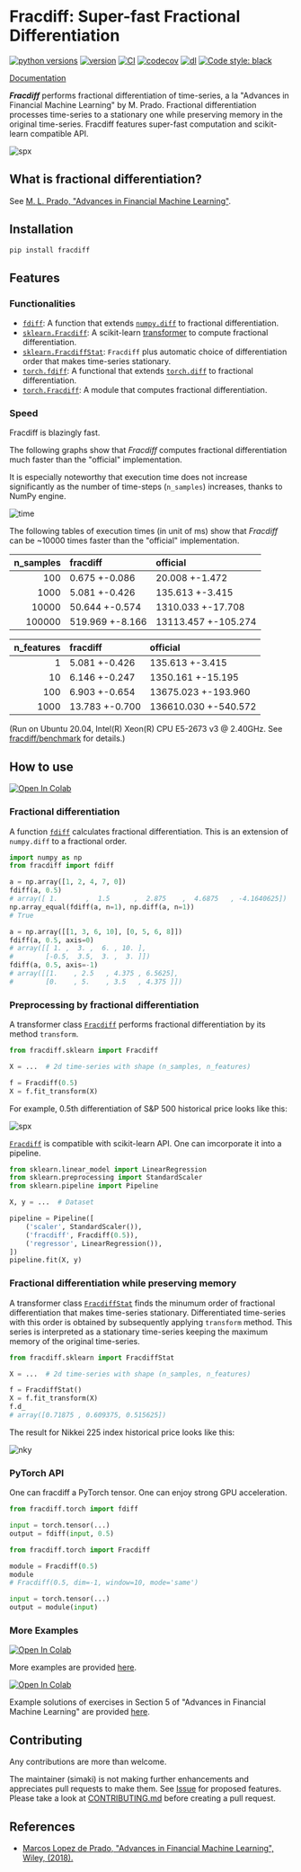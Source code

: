 # Fracdiff: Super-fast Fractional Differentiation

[![python versions](https://img.shields.io/pypi/pyversions/fracdiff.svg)](https://pypi.org/project/fracdiff)
[![version](https://img.shields.io/pypi/v/fracdiff.svg)](https://pypi.org/project/fracdiff)
[![CI](https://github.com/fracdiff/fracdiff/actions/workflows/ci.yml/badge.svg)](https://github.com/fracdiff/fracdiff/actions/workflows/ci.yml)
[![codecov](https://codecov.io/gh/fracdiff/fracdiff/branch/main/graph/badge.svg)](https://codecov.io/gh/fracdiff/fracdiff)
[![dl](https://img.shields.io/pypi/dm/fracdiff)](https://pypi.org/project/fracdiff)
[![Code style: black](https://img.shields.io/badge/code%20style-black-000000.svg)](https://github.com/psf/black)

[Documentation](https://fracdiff.github.io/fracdiff/)

***Fracdiff*** performs fractional differentiation of time-series,
a la "Advances in Financial Machine Learning" by M. Prado.
Fractional differentiation processes time-series to a stationary one while preserving memory in the original time-series.
Fracdiff features super-fast computation and scikit-learn compatible API.

![spx](./examples/fig/spx.png)

## What is fractional differentiation?

See [M. L. Prado, "Advances in Financial Machine Learning"][prado].

## Installation

```sh
pip install fracdiff
```

## Features

### Functionalities

- [`fdiff`][doc-fdiff]: A function that extends [`numpy.diff`](https://numpy.org/doc/stable/reference/generated/numpy.diff.html) to fractional differentiation.
- [`sklearn.Fracdiff`](https://fracdiff.github.io/fracdiff/generated/fracdiff.Fracdiff.html): A scikit-learn [transformer](https://scikit-learn.org/stable/modules/generated/sklearn.base.TransformerMixin.html) to compute fractional differentiation.
- [`sklearn.FracdiffStat`][doc-sklearn.FracdiffStat]: `Fracdiff` plus automatic choice of differentiation order that makes time-series stationary.
- [`torch.fdiff`][doc-sklearn.FracdiffStat]: A functional that extends [`torch.diff`](https://pytorch.org/docs/stable/generated/torch.diff.html) to fractional differentiation.
- [`torch.Fracdiff`][doc-torch.Fracdiff]: A module that computes fractional differentiation.

[doc-fdiff]: https://fracdiff.github.io/fracdiff/generated/fracdiff.torch.fdiff.html
[doc-sklearn.Fracdiff]: https://fracdiff.github.io/fracdiff/generated/fracdiff.sklearn.Fracdiff.html
[doc-sklearn.FracdiffStat]: https://fracdiff.github.io/fracdiff/generated/fracdiff.sklearn.FracdiffStat.html
[doc-torch.fdiff]: https://fracdiff.github.io/fracdiff/generated/fracdiff.torch.fdiff.html
[doc-torch.Fracdiff]: https://fracdiff.github.io/fracdiff/generated/fracdiff.torch.Fracdiff.html

### Speed

Fracdiff is blazingly fast.

The following graphs show that *Fracdiff* computes fractional differentiation much faster than the "official" implementation.

It is especially noteworthy that execution time does not increase significantly as the number of time-steps (`n_samples`) increases, thanks to NumPy engine.

![time](https://user-images.githubusercontent.com/24503967/128821902-d38c2f46-989c-44e7-bd71-899f95553696.png)

The following tables of execution times (in unit of ms) show that *Fracdiff* can be ~10000 times faster than the "official" implementation.

|   n_samples | fracdiff        | official            |
|------------:|:----------------|:--------------------|
|         100 | 0.675 +-0.086   | 20.008 +-1.472      |
|        1000 | 5.081 +-0.426   | 135.613 +-3.415     |
|       10000 | 50.644 +-0.574  | 1310.033 +-17.708   |
|      100000 | 519.969 +-8.166 | 13113.457 +-105.274 |

|   n_features | fracdiff       | official             |
|-------------:|:---------------|:---------------------|
|            1 | 5.081 +-0.426  | 135.613 +-3.415      |
|           10 | 6.146 +-0.247  | 1350.161 +-15.195    |
|          100 | 6.903 +-0.654  | 13675.023 +-193.960  |
|         1000 | 13.783 +-0.700 | 136610.030 +-540.572 |

(Run on Ubuntu 20.04, Intel(R) Xeon(R) CPU E5-2673 v3 @ 2.40GHz. See [fracdiff/benchmark](https://github.com/fracdiff/benchmark/releases/tag/1115171075) for details.)

## How to use

[![Open In Colab](https://colab.research.google.com/assets/colab-badge.svg)](https://colab.research.google.com/github/fracdiff/fracdiff/blob/main/examples/example_howto.ipynb)

### Fractional differentiation

A function [`fdiff`](https://fracdiff.github.io/fracdiff/#fdiff) calculates fractional differentiation.
This is an extension of `numpy.diff` to a fractional order.

```python
import numpy as np
from fracdiff import fdiff

a = np.array([1, 2, 4, 7, 0])
fdiff(a, 0.5)
# array([ 1.       ,  1.5      ,  2.875    ,  4.6875   , -4.1640625])
np.array_equal(fdiff(a, n=1), np.diff(a, n=1))
# True

a = np.array([[1, 3, 6, 10], [0, 5, 6, 8]])
fdiff(a, 0.5, axis=0)
# array([[ 1. ,  3. ,  6. , 10. ],
#        [-0.5,  3.5,  3. ,  3. ]])
fdiff(a, 0.5, axis=-1)
# array([[1.    , 2.5   , 4.375 , 6.5625],
#        [0.    , 5.    , 3.5   , 4.375 ]])
```

### Preprocessing by fractional differentiation

A transformer class [`Fracdiff`](https://fracdiff.github.io/fracdiff/#id1) performs fractional differentiation by its method `transform`.

```python
from fracdiff.sklearn import Fracdiff

X = ...  # 2d time-series with shape (n_samples, n_features)

f = Fracdiff(0.5)
X = f.fit_transform(X)
```

For example, 0.5th differentiation of S&P 500 historical price looks like this:

![spx](./examples/fig/spx.png)

[`Fracdiff`](https://fracdiff.github.io/fracdiff/#id1) is compatible with scikit-learn API.
One can imcorporate it into a pipeline.

```python
from sklearn.linear_model import LinearRegression
from sklearn.preprocessing import StandardScaler
from sklearn.pipeline import Pipeline

X, y = ...  # Dataset

pipeline = Pipeline([
    ('scaler', StandardScaler()),
    ('fracdiff', Fracdiff(0.5)),
    ('regressor', LinearRegression()),
])
pipeline.fit(X, y)
```

### Fractional differentiation while preserving memory

A transformer class [`FracdiffStat`](https://fracdiff.github.io/fracdiff/#fracdiffstat) finds the minumum order of fractional differentiation that makes time-series stationary.
Differentiated time-series with this order is obtained by subsequently applying `transform` method.
This series is interpreted as a stationary time-series keeping the maximum memory of the original time-series.

```python
from fracdiff.sklearn import FracdiffStat

X = ...  # 2d time-series with shape (n_samples, n_features)

f = FracdiffStat()
X = f.fit_transform(X)
f.d_
# array([0.71875 , 0.609375, 0.515625])
```

The result for Nikkei 225 index historical price looks like this:

![nky](./examples/fig/nky.png)


### PyTorch API

One can fracdiff a PyTorch tensor. One can enjoy strong GPU acceleration.

```py
from fracdiff.torch import fdiff

input = torch.tensor(...)
output = fdiff(input, 0.5)
```

```py
from fracdiff.torch import Fracdiff

module = Fracdiff(0.5)
module
# Fracdiff(0.5, dim=-1, window=10, mode='same')

input = torch.tensor(...)
output = module(input)
```

### More Examples

[![Open In Colab](https://colab.research.google.com/assets/colab-badge.svg)](https://colab.research.google.com/github/fracdiff/fracdiff/blob/main/examples/example_prado.ipynb)

More examples are provided [here](examples/example_prado.ipynb).

[![Open In Colab](https://colab.research.google.com/assets/colab-badge.svg)](https://colab.research.google.com/github/fracdiff/fracdiff/blob/main/examples/example_exercise.ipynb)

Example solutions of exercises in Section 5 of "Advances in Financial Machine Learning" are provided [here](examples/example_exercise.ipynb).

## Contributing

Any contributions are more than welcome.

The maintainer (simaki) is not making further enhancements and appreciates pull requests to make them.
See [Issue](https://github.com/fracdiff/fracdiff/issues) for proposed features.
Please take a look at [CONTRIBUTING.md](.github/CONTRIBUTING.md) before creating a pull request.

## References

- [Marcos Lopez de Prado, "Advances in Financial Machine Learning", Wiley, (2018).][prado]

[prado]: https://www.wiley.com/en-us/Advances+in+Financial+Machine+Learning-p-9781119482086
